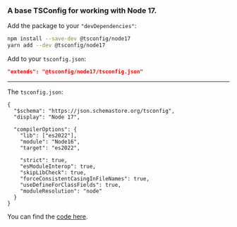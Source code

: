 ### A base TSConfig for working with Node 17.

Add the package to your `"devDependencies"`:

```sh
npm install --save-dev @tsconfig/node17
yarn add --dev @tsconfig/node17
```

Add to your `tsconfig.json`:

```json
"extends": "@tsconfig/node17/tsconfig.json"
```

---

The `tsconfig.json`: 

```jsonc
{
  "$schema": "https://json.schemastore.org/tsconfig",
  "display": "Node 17",

  "compilerOptions": {
    "lib": ["es2022"],
    "module": "Node16",
    "target": "es2022",

    "strict": true,
    "esModuleInterop": true,
    "skipLibCheck": true,
    "forceConsistentCasingInFileNames": true,
    "useDefineForClassFields": true,
    "moduleResolution": "node"
  }
}

```

You can find the [code here](https://github.com/tsconfig/bases/blob/master/bases/node17.json).
